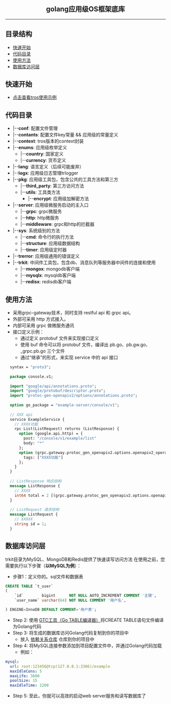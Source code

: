 <h2 style="text-align: center;">
    golang应用级OS框架底库
</h2>

---

## 目录结构
- [快速开始](#快速开始)
- [代码目录](#代码目录)
- [使用方法](#使用方法)
- [数据库访问层](#数据库访问层)

## 快速开始
- [点击查看tros使用示例](https://github.com/woaijssss/tros-example-server.git)

## 代码目录
  - |--**conf**: 配置文件管理
  - |--**contants**: 配置文件key常量 && 应用级的常量定义
  - |--**context**: tros版本的context封装
  - |--**enums**: 应用级枚举定义
      - |--**country**: 国家定义
      - |--**currency**: 货币定义
  - |--**lang**: 语言定义（后续可能废弃）
  - |--**logx**: 应用级日志管理trlogger
  - |--**pkg**: 应用级工具包，包含公共的工具方法和第三方
      - |--**third_party**: 第三方访问方法
      - |--**utils**: 工具类方法
          - |--**encrypt**: 应用级加解密方法
  - |--**server**: 应用级微服务启动的主入口
      - |--**grpc**: grpc微服务
      - |--**http**: http微服务
      - |--**middleware**: grpc和http的拦截器
  - |--**sys**: 系统级别的方法
    - |--**cmd**: 命令行的执行方法
    - |--**structure**: 应用级数据结构
    - |--**timer**: 应用级定时器
  - |--**trerror**: 应用级通用的错误定义
  - |--**trkit**: 中间件工具包，包含db、消息队列等服务器中间件的连接和使用
    - |--**mongox**: mongodb客户端
    - |--**mysqlx**: mysqldb客户端
    - |--**redisx**: redisdb客户端

## 使用方法
  - 采用grpc-gateway技术，同时支持 restful api 和 grpc api。
  - 外部可采用 http 方式接入。
  - 内部可采用 grpc 做微服务通讯
  - 接口定义示例：
      - 通过定义 protobuf 文件来实现接口定义
      - 使用 buf 命令可以将 protobuf 文件，编译出 pb.go、pb.gw.go、_grpc.pb.go 三个文件
      - 通过“继承”的形式，来实现 service 中的 api 接口
```protobuf
  syntax = "proto3";
  
  package console.v1;
  
  import "google/api/annotations.proto";
  import "google/protobuf/descriptor.proto";
  import "protoc-gen-openapiv2/options/annotations.proto";
  
  option go_package = "example-server/console/v1";
  
  // XXX api
  service ExampleService {
    // XXXX功能
    rpc List(ListRequest) returns (ListResponse) {
      option (google.api.http) = {
        post: "/console/v1/example/list"
        body: "*"
      };
      option (grpc.gateway.protoc_gen_openapiv2.options.openapiv2_operation) = {
        tags: ["XXXX功能"]
      };
    }
  }
  
  // ListResponse 响应结构
  message ListResponse {
    // XXXX
    int64 total = 2 [(grpc.gateway.protoc_gen_openapiv2.options.openapiv2_field) = {description: "备注描述"}];
  }
  
  // ListRequest 请求结构
  message ListRequest {
    // XXXXX
    string id = 1;
  }
```
  
## 数据库访问层
trkit目录为MySQL、MongoDB和Redis提供了快速读写访问方法
在使用之前，您需要执行以下步骤（**以MySQL为例**）：
- 步骤1：定义你的。sql文件和数据表
```sql
CREATE TABLE `t_user`
(
    `id`        bigint      NOT NULL AUTO_INCREMENT COMMENT '主键',
    `user_name` varchar(64) NOT NULL COMMENT '用户名',

) ENGINE=InnoDB DEFAULT COMMENT='用户表';
```

- Step 2: 使用 [GTC工具（Go TABLE编译器）](https://github.com/woaijssss/gtc)将CREATE TABLE语句文件编译为Golang代码
- Step 3: 将生成的数据库访问Golang代码复制到你的项目中
    - 放入 [依赖关系仓库](https://github.com/woaijssss/godbx) 仓库到你的项目中
- Step 4: 将MySQL连接参数添加到项目配置文件中，并通过Golang代码加载
    - 例如：
```yaml
mysql:
  url: root:123456@tcp(127.0.0.1:3306)/example
  maxIdleCons: 5
  maxLife: 3600
  poolSize: 15
  maxIdleTime: 1200
```

- Step 5: 至此，你就可以高效的启动web server服务和读写数据库了